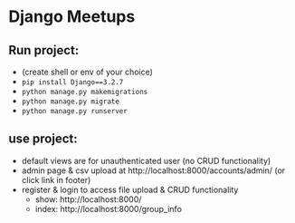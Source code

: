 
# Django Meetups

## Run project:
* (create shell or env of your choice)
* ``` pip install Django==3.2.7 ``` 
* ``` python manage.py makemigrations ```
* ``` python manage.py migrate ```
* ``` python manage.py runserver ```

## use project:
* default views are for unauthenticated user (no CRUD functionality)
* admin page & csv upload at http://localhost:8000/accounts/admin/ (or click link in footer)
* register & login to access file upload & CRUD functionality 
    * show: http://localhost:8000/
    * index: http://localhost:8000/group_info